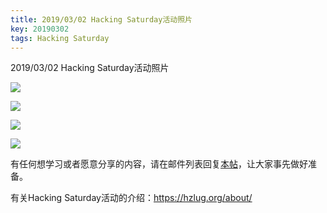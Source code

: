 ```yaml
---
title: 2019/03/02 Hacking Saturday活动照片
key: 20190302
tags: Hacking Saturday
---
```

2019/03/02 Hacking Saturday活动照片

<!--more-->


![](https://ae01.alicdn.com/kf/HTB1cklHelWD3KVjSZFsq6AqkpXac.jpg)

![](https://ae01.alicdn.com/kf/HTB1MVRNelKw3KVjSZFOq6yrDVXaj.jpg)

![](https://ae01.alicdn.com/kf/HTB1I.FPelCw3KVjSZFuq6AAOpXaK.jpg)

![](https://ae01.alicdn.com/kf/HTB1ZLXKeoGF3KVjSZFvq6z_nXXan.jpg)

有任何想学习或者愿意分享的内容，请在邮件列表回复[本帖](https://groups.google.com/forum/#!topic/hzlug/ZtH1LHDlMfs)，让大家事先做好准备。

有关Hacking Saturday活动的介绍：https://hzlug.org/about/